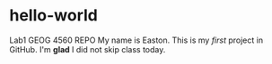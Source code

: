 # hello-world
Lab1 GEOG 4560 REPO
My name is Easton.
This is my _first_ project in GitHub.
I'm **glad** I did not skip class today.
